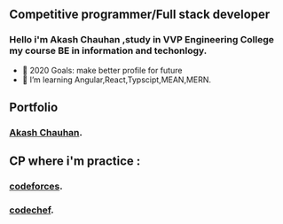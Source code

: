 ## Competitive programmer/Full stack developer
### <p>Hello i'm Akash Chauhan ,study in VVP Engineering College my course BE in information and techonlogy.</p>
- 🥅 2020 Goals: make better profile for future
- 🌱 I’m learning Angular,React,Typscipt,MEAN,MERN.


## Portfolio
### [Akash Chauhan](https://github.com/Akash52 "My Portfolio").
## CP where i'm practice :
### [codeforces](http://codeforces.com/profile/Akashcoder "codeforces profile").
### [codechef](https://www.codechef.com/users/akash8572 "codechef profile").
